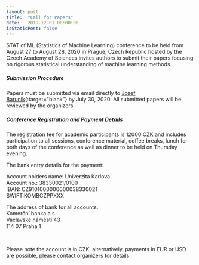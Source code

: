 ```yaml
---
layout: post
title:  "Call for Papers"
date:   2019-12-01 08:00:00
isStaticPost: false
---
```

STAT of ML (Statistics of Machine Learning) conference to be held from August 27 to August 28, 2020 in Prague, Czech Republic hosted by the Czech Academy of Sciences invites authors to submit their papers focusing on rigorous statistical understanding of machine learning methods.

##### Submission Procedure

Papers must be submitted via email directly to [Jozef Barunik](https://barunik.github.io){:target="blank"} by July 30, 2020. All submitted papers will be reviewed by the organizers.<br/>

##### Conference Registration and Payment Details

The registration fee for academic participants is 12000 CZK and includes participation to all sessions, conference material, coffee breaks, lunch for both days of the conference as well as dinner to be held on Thursday evening.

The bank entry details for the payment:

Account holders name: Univerzita Karlova <br/>
Account no.: 38330021/0100 <br/>
IBAN: CZ9101000000000038330021 <br/>
SWIFT:KOMBCZPPXXX <br/>

The address of bank for all accounts: <br/>
Komerční banka a.s. <br/>
Václavské náměstí 43 <br/>
114 07    Praha 1 <br/>

<br/>

Please note the account is in CZK, alternatively, payments in EUR or USD are possible, please contact organizers for details.
